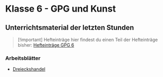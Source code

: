 # Klasse 6 - GPG und Kunst

## Unterrichtsmaterial der letzten Stunden

>[!important] Hefteinträge
>hier findest du einen Teil der Hefteinträge bisher:
>[Hefteinträge GPG 6](GPG_6/Hefteinträge_GPG_6/Hefteinträge%20GPG%206.md)

### Arbeitsblätter

- [Dreieckshandel](GPG_6/Arbeitsblätter_GPG_6/Dreieckshandel.html)



